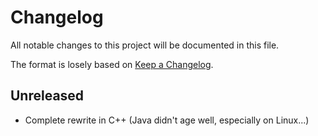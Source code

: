 # Changelog

All notable changes to this project will be documented in this file.

The format is losely based on [Keep a Changelog](https://keepachangelog.com/en/1.1.0/).

## Unreleased 

- Complete rewrite in C++ (Java didn't age well, especially on Linux...)


